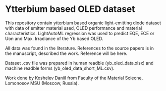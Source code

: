 # Ytterbium based OLED dataset
This repository contain ytterbium based organic light-emitting diode dataset with data of emitter material used, OLED performance and material characteristics. 
LightAutoML regression was used to predict EQE, ECE or Uon and Max. Irradiance of the Yb based OLED.

All data was found in the literature. References to the source papers is in the manuscript, described the work. Reference will be here.

Dataset .csv file was prepared in human readble (yb_oled_data.xlsx) and machine readble forms (yb_oled_data_short_ML.csv).

Work done by Koshelev Daniil from Faculty of the Material Sciecne, Lomonosov MSU (Moscow, Russia).
